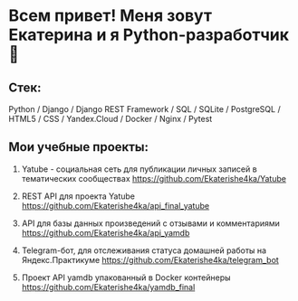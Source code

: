 # Всем привет! Меня зовут Екатерина и я Python-разработчик👋 

## Стек: 

Python / Django / Django REST Framework / SQL / SQLite / PostgreSQL / HTML5 / CSS / Yandex.Cloud / Docker / Nginx / Pytest

## Мои учебные проекты: 

1. Yatube - социальная сеть для публикации личных записей в тематических сообществах
https://github.com/Ekaterishe4ka/Yatube

2. REST API для проекта Yatube
https://github.com/Ekaterishe4ka/api_final_yatube

3. API для базы данных произведений с отзывами и комментариями
https://github.com/Ekaterishe4ka/api_yamdb

4. Telegram-бот, для отслеживания статуса домашней работы на Яндекс.Практикуме
https://github.com/Ekaterishe4ka/telegram_bot

5. Проект API yamdb упакованный в Docker контейнеры
https://github.com/Ekaterishe4ka/yamdb_final
